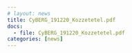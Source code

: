 ```yaml
---
# layout: news
title: CyBERG_191220_Kozzetetel.pdf
docs:
  - file: CyBERG_191220_Kozzetetel.pdf
categories: [news]
---
```

